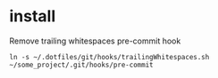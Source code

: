 # install

Remove trailing whitespaces pre-commit hook

    ln -s ~/.dotfiles/git/hooks/trailingWhitespaces.sh ~/some_project/.git/hooks/pre-commit
